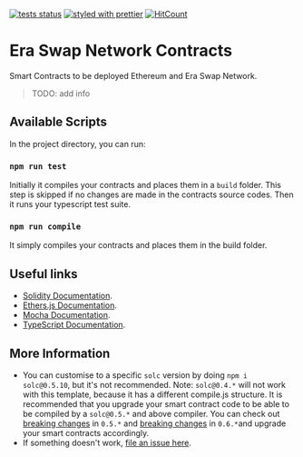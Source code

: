 [![tests status](https://github.com/KMPARDS/esn-contracts/workflows/tests/badge.svg)](https://github.com/KMPARDS/esn-contracts/actions) [![styled with prettier](https://img.shields.io/badge/styled_with-prettier-ff69b4.svg)](https://github.com/prettier/prettier) [![HitCount](https://hits.dwyl.com/kmpards/esn-contracts.svg)](https://hits.dwyl.com/kmpards/esn-contracts)

# Era Swap Network Contracts

Smart Contracts to be deployed Ethereum and Era Swap Network.

> TODO: add info

## Available Scripts

In the project directory, you can run:

### `npm run test`

Initially it compiles your contracts and places them in a `build` folder. This step is skipped if no changes are made in the contracts source codes. Then it runs your typescript test suite.

### `npm run compile`

It simply compiles your contracts and places them in the build folder.

## Useful links

- [Solidity Documentation](https://solidity.readthedocs.io/en/v0.6.3/).
- [Ethers.js Documentation](https://docs.ethers.io/ethers.js/html/).
- [Mocha Documentation](https://devdocs.io/mocha-api/).
- [TypeScript Documentation](https://www.typescriptlang.org/docs/home).

## More Information

- You can customise to a specific `solc` version by doing `npm i solc@0.5.10`, but it's not recommended. Note: `solc@0.4.*` will not work with this template, because it has a different compile.js structure. It is recommended that you upgrade your smart contract code to be able to be compiled by a `solc@0.5.*` and above compiler. You can check out [breaking changes](https://solidity.readthedocs.io/en/v0.5.0/050-breaking-changes.html) in `0.5.*` and [breaking changes](https://solidity.readthedocs.io/en/v0.6.0/060-breaking-changes.html) in `0.6.*`and upgrade your smart contracts accordingly.
- If something doesn't work, [file an issue here](https://github.com/zemse/create-solidity-project/issues/new).
